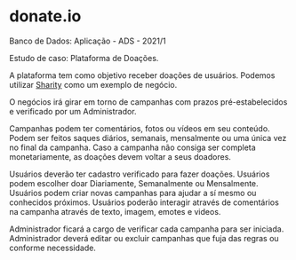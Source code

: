 # donate.io

Banco de Dados: Aplicação - ADS - 2021/1

Estudo de caso: 
 Plataforma de Doações.

A plataforma tem como objetivo receber doações de usuários.
Podemos utilizar [Sharity](https://sharity.com.br/) como um exemplo de negócio.

O negócios irá girar em torno de campanhas com prazos pré-estabelecidos e verificado por um Administrador.


Campanhas podem ter comentários, fotos ou vídeos em seu conteúdo.
Podem ser feitos saques diários, semanais, mensalmente ou uma única vez no final da campanha.
Caso a campanha não consiga ser completa monetariamente, as doações devem voltar a seus doadores.

Usuários deverão ter cadastro verificado para fazer doações.
Usuários podem escolher doar Diariamente, Semanalmente ou Mensalmente.
Usuários podem criar novas campanhas para ajudar a sí mesmo ou conhecidos próximos.
Usuários poderão interagir através de comentários na campanha através de texto, imagem, emotes e videos.

Administrador ficará a cargo de verificar cada campanha para ser iniciada.
Administrador deverá editar ou excluir campanhas que fuja das regras ou conforme necessidade.
